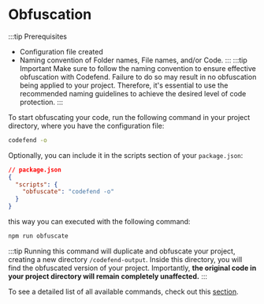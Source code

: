 # Obfuscation

:::tip Prerequisites

- Configuration file created
- Naming convention of Folder names, File names, and/or Code.
  :::
  :::tip Important
  Make sure to follow the naming convention to ensure effective obfuscation with Codefend. Failure to do so may result in no obfuscation being applied to your project. Therefore, it's essential to use the recommended naming guidelines to achieve the desired level of code protection.
  :::

To start obfuscating your code, run the following command in your project directory, where you have the configuration file:

```bash
codefend -o
```

Optionally, you can include it in the scripts section of your `package.json`:

```json
// package.json
{
  "scripts": {
    "obfuscate": "codefend -o"
  }
}
```

this way you can executed with the following command:

```bash
npm run obfuscate
```

:::tip
Running this command will duplicate and obfuscate your project, creating a new directory `/codefend-output`. Inside this directory, you will find the obfuscated version of your project. Importantly, <b>the original code in your project directory will remain completely unaffected.</b>
:::

To see a detailed list of all available commands, check out this [section](../references/commands.md).
